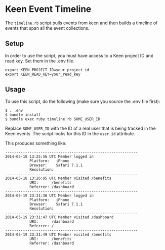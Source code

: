 Keen Event Timeline
========

The `timeline.rb` script pulls events from keen and then builds a timeline of events that span all the event collections.

Setup
-----

In order to use the script, you must have access to a Keen project ID and read key. Set them in the .env file.

```
export KEEN_PROJECT_ID=your_project_id
export KEEN_READ_KEY=your_read_key
```

Usage
-----

To use this script, do the following (make sure you source the .env file first):

```
$ . .env
$ bundle install
$ bundle exec ruby timeline.rb SOME_USER_ID
```

Replace `SOME_USER_ID` with the ID of a real user that is being tracked in the Keen events. The script looks for this ID in the `user.id` attribute.

This produces something like:

```
------------------------------------------------------------
2014-05-18 13:25:56 UTC Member logged in
           Platform:   iPhone
           Browser:    Safari 7.1.1
           Resolution:
------------------------------------------------------------
2014-05-18 13:26:05 UTC Member visited /benefits
           URI:      /benefits
           Referrer: /dashboard
------------------------------------------------------------
2014-05-19 23:31:36 UTC Member logged in
           Platform:   iPhone
           Browser:    Safari 7.1.1
           Resolution:
------------------------------------------------------------
2014-05-19 23:31:47 UTC Member visited /dashboard
           URI:      /dashboard
           Referrer: /
------------------------------------------------------------
2014-05-19 23:31:49 UTC Member visited /benefits
           URI:      /benefits
           Referrer: /dashboard
```
